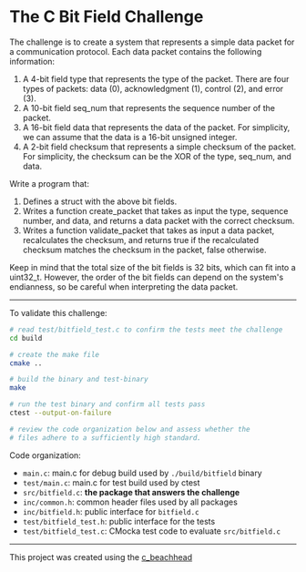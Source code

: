 # The C Bit Field Challenge

The challenge is to create a system that represents a simple data packet for a
communication protocol. Each data packet contains the following information:

1. A 4-bit field type that represents the type of the packet. There are four
types of packets: data (0), acknowledgment (1), control (2), and error (3).
2. A 10-bit field seq_num that represents the sequence number of the packet.
3. A 16-bit field data that represents the data of the packet. For simplicity,
we can assume that the data is a 16-bit unsigned integer.
4. A 2-bit field checksum that represents a simple checksum of the packet. For
simplicity, the checksum can be the XOR of the type, seq_num, and data.  

Write a program that:

1. Defines a struct with the above bit fields.
2. Writes a function create_packet that takes as input the type, sequence
number, and data, and returns a data packet with the correct checksum.
3. Writes a function validate_packet that takes as input a data packet,
recalculates the checksum, and returns true if the recalculated checksum matches
the checksum in the packet, false otherwise.

Keep in mind that the total size of the bit fields is 32 bits, which can fit
into a uint32_t. However, the order of the bit fields can depend on the system's
endianness, so be careful when interpreting the data packet.

---

To validate this challenge:

```bash
# read test/bitfield_test.c to confirm the tests meet the challenge
cd build

# create the make file
cmake ..

# build the binary and test-binary
make

# run the test binary and confirm all tests pass
ctest --output-on-failure

# review the code organization below and assess whether the
# files adhere to a sufficiently high standard.
```

Code organization:

- ``main.c``: main.c for debug build used by ``./build/bitfield`` binary
- ``test/main.c``: main.c for test build used by ctest
- ``src/bitfield.c``: **the package that answers the challenge**
- ``inc/common.h``: common header files used by all packages
- ``inc/bitfield.h``: public interface for ``bitfield.c`` 
- ``test/bitfield_test.h``: public interface for the tests
- ``test/bitfield_test.c``: CMocka test code to evaluate ``src/bitfield.c``

---

This project was created using the [c_beachhead](https://github.com/aleph2c/c_beachhead)
